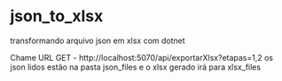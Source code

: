 # json_to_xlsx
transformando arquivo json em xlsx com dotnet

Chame URL
GET - http://localhost:5070/api/exportarXlsx?etapas=1,2
os json lidos estão na pasta json_files e o xlsx gerado irá para xlsx_files
